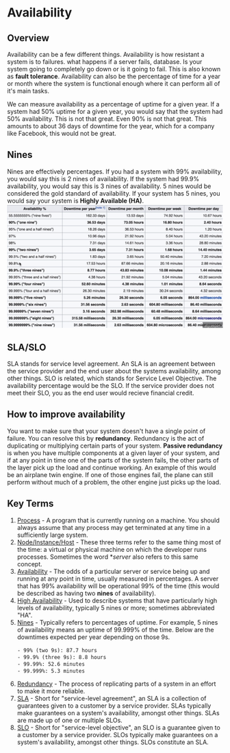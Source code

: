 # Availability

## Overview
Availability can be a few different things. Availability is how resistant a system is to failures. what happens if a server fails, database. Is your system going to completely go down or is it going to fail. This is also known as **fault tolerance**. Availability can also be the percentage of time for a year or month where the system is functional enough where it can perform all of it's main tasks.

We can measure availability as a percentage of uptime for a given year. If a system had 50% uptime for a given year, you would say that the system had 50% availability. This is not that great. Even 90% is not that great. This amounts to about 36 days of downtime for the year, which for a company like Facebook, this would not be great.

## Nines
Nines are effectively percentages. If you had a system with 99% availability, you would say this is 2 nines of availability. If the system had 99.9% availability, you would say this is 3 nines of availability. 5 nines would be considered the gold standard of availability. If your system has 5 nines, you would say your system is **Highly Available (HA)**.
![](../../../attachments/availability_20210705-211624.png)

## SLA/SLO
SLA stands for service level agreement. An SLA is an agreement between the service provider and the end user about the systems availability, among other things. SLO is related, which stands for Service Level Objective. The availability percentage would be the SLO. If the service provider does not meet their SLO, you as the end user would recieve financial credit.

## How to improve availability
You want to make sure that your system doesn't have a single point of failure. You can resolve this by **redundancy**. Redundancy is the act of duplicating or multiplying certain parts of your system. **Passive redundancy** is when you have multiple components at a given layer of your system, and if at any point in time one of the parts of the system fails, the other parts of the layer pick up the load and continue working. An example of this would be an airplane twin engine. If one of those engines fail, the plane can still perform without much of a problem, the other engine just picks up the load.

## Key Terms
1. [Process](glossary.md#process) - A program that is currently running on a machine. You should always assume that any process may get terminated at any time in a sufficiently large system.
2. [Node/Instance/Host](glossary.md#node-instance-host) - These three terms refer to the same thing most of the time: a virtual or physical machine on which the developer runs processes. Sometimes the word **server* also refers to this same concept.
3. [Availability](glossary.md#availability) - The odds of a particular server or service being up and running at any point in time, usually measured in percentages. A server that has 99% availability will be operational 99% of the time (this would be described as having two **nines** of availability).
4. [High Availability](glossary.md#high-availability) - Used to describe systems that have particularly high levels of availability, typically 5 nines or more; sometimes abbreviated "HA".
5. [Nines](glossary.md#nines) - Typically refers to percentages of uptime. For example, 5 nines of availability means an uptime of 99.999% of the time. Below are the downtimes expected per year depending on those 9s.
   ```
   - 99% (two 9s): 87.7 hours
   - 99.9% (three 9s): 8.8 hours
   - 99.99%: 52.6 minutes
   - 99.999%: 5.3 minutes
   ```
6. [Redundancy](glossary.md#redundancy) - The process of replicating parts of a system in an effort to make it more reliable.
7. [SLA](glossary.md#sla) - Short for "service-level agreement", an SLA is a collection of guarantees given to a customer by a service provider. SLAs typically make guarantees on a system's availability, amongst other things. SLAs are made up of one or multiple SLOs.
8. [SLO](glossary.md#slo) - Short for "service-level objective", an SLO is a guarantee given to a customer by a service provider. SLOs typically make guarantees on a system's availability, amongst other things. SLOs constitute an SLA.
